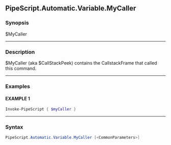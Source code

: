 PipeScript.Automatic.Variable.MyCaller
--------------------------------------




### Synopsis
$MyCaller



---


### Description

$MyCaller (aka $CallStackPeek) contains the CallstackFrame that called this command.



---


### Examples
#### EXAMPLE 1
```PowerShell
Invoke-PipeScript { $myCaller }
```



---


### Syntax
```PowerShell
PipeScript.Automatic.Variable.MyCaller [<CommonParameters>]
```
